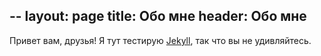 --
layout: page
title: Обо мне
header: Обо мне
--
Привет вам, друзья! Я тут тестирую [Jekyll][ref-jekyll], так что вы не удивляйтесь.

[ref-jekyll]: http://jekyllbootstrap.com/
